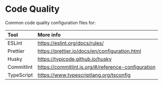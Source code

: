 # Code Quality

Common code quality configuration files for:

| Tool | More info |
|:-- | :-- |
| ESLint | https://eslint.org/docs/rules/ |
| Prettier | https://prettier.io/docs/en/configuration.html |
| Husky | https://typicode.github.io/husky |
| Commitlint | https://commitlint.js.org/#/reference-configuration |
| TypeScript | https://www.typescriptlang.org/tsconfig |
